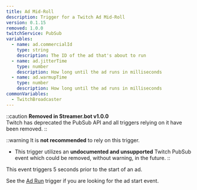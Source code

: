 ```yaml
---
title: Ad Mid-Roll
description: Trigger for a Twitch Ad Mid-Roll
version: 0.1.15
removed: 1.0.0
twitchService: PubSub
variables:
  - name: ad.commercialId
    type: string
    description: The ID of the ad that's about to run
  - name: ad.jitterTime
    type: number
    description: How long until the ad runs in milliseconds
  - name: ad.warmupTime
    type: number
    description: How long until the ad runs in milliseconds
commonVariables:
  - TwitchBroadcaster
---
```


::caution
**Removed in Streamer.bot v1.0.0**
<br>
Twitch has deprecated the PubSub API and all triggers relying on it have been removed.
::

::warning
It is **not recommended** to rely on this trigger.
- This trigger utilizes an **undocumented and unsupported** Twitch PubSub event which could be removed, without warning, in the future.
::

This event triggers 5 seconds prior to the start of an ad.

See the [Ad Run](/api/triggers/twitch/ads/ad-run) trigger if you are looking for the ad start event.
